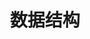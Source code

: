 ---
title: "数据结构"
menu:
  main:
      identifier: "data-structure"
      name: "数据结构"
      weight: 60
      params:
          icon: data
---